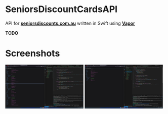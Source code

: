 # SeniorsDiscountCardsAPI
API for **[seniorsdiscounts.com.au](https://seniorsdiscounts.com.au)** written in Swift using **[Vapor](https://github.com/vapor/vapor)**

**TODO**

# Screenshots
<span>
    <div style="width: 49%; display: inline;">
        <img src="resources/images/discounts.png" style="width: inherit">
    </div>
    <div style="width: 49%; display: inline;">
        <img src="resources/images/discounts_category.png" style="width: inherit">
    </div>
</span>